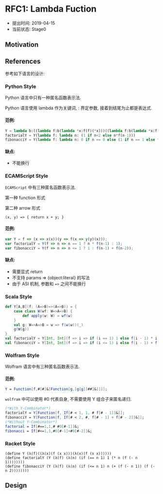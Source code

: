 RFC1: Lambda Fuction
====================

- 提出时间: 2019-04-15
- 当前状态: Stage0

## Motivation

## References

参考如下语言的设计:

### Python Style

Python 语言中只有一种匿名函数表示法.

Python 语言使用 lambda 作为关键词, : 界定参数, 接着到结尾为止都是表达式.

#### 范例:

```python
Y = lambda b:((lambda f:b(lambda *x:f(f)(*x)))((lambda f:b(lambda *x:f(f)(*x)))))
factorialY = Y(lambda f: lambda n: (1 if n<2 else n*f(n-1)))
fibonacciY = Y(lambda f: lambda n: 0 if n == 0 else (1 if n == 1 else f(n-1) + f(n-2)))
```

#### 缺点:
 - 不能换行

### ECAMScript Style

`ECAMScript` 中有三种匿名函数表示法.

第一种 function 形式



第二种 arrow 形式

```
(x, y) => { return x + y; }
```



#### 范例:

```javascript
var Y = f => (x => x(x))(y => f(x => y(y)(x)));
var factorialY = Y(f => n => n == 1 ? n * f(n-1) : 1);
var fibonacciY = Y(f => n => n <= 1 ? 1 : f(n-1) + f(n-2));
```

#### 缺点:
 - 需要显式 return
 - 不支持 params => {object:literal} 的写法
 - 由于 ASI 机制, 参数和 `=>` 之间不能换行

### Scala Style


```scala
def Y[A,B](f: (A=>B)=>(A=>B)) = {
	case class W(wf: W=>A=>B) {
		def apply(w: W) = wf(w)
	}
	val g: W=>A=>B = w => f(w(w))(_)
	g(W(g))
}
val factorialY = Y[Int, Int](f => i => if (i == 1) 1 else f(i - 1) * i)
val fibonacciY = Y[Int, Int](f => i => if (i <= 1) i else f(i - 1) + f(i - 2))
```

### Wolfram Style

Wolfram 语言中有三种匿名函数表示法.

#### 范例:

```mathematica
Y = Function[f,#[#]&[Function[g,[g[g][##]&]]]];
```

`wolfram` 中可以使用 #0 代表自身, 不需要使用 Y 组合子来匿名递归.

```mathematica
(*With Y-Combinator*)
factorialY = Y[Function[f, If[# < 1, 1, # f[# - 1]]&]];
fibonacciY = Y[Function[f, If[# < 2, #, f[# - 1] + f[# - 2]]&]];
(*Without Y-Combinator*)
factorial = If[#==1,1,# #0[#-1]]&;
fibonacci = If[#<=1,1,#0[#-1]+#0[#-2]]&;
```

### Racket Style

```racket
(define Y (λ(f)((λ(x)(f (x x)))(λ(x)(f (x x))))))
(define factorialY (Y (λ(f) (λ(n) (if (== n 1) 1 (* n (f (- n 1))))))))
(define fibonacciY (Y (λ(f) (λ(n) (if (<= n 1) n (+ (f (- n 1)) (f (- n 2))))))))
```


## Design
